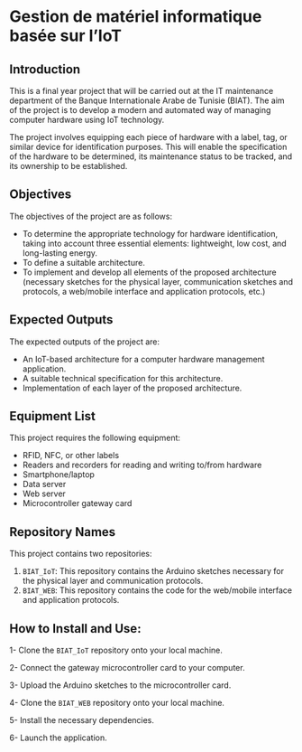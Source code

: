 # Gestion de matériel informatique basée sur l’IoT

## Introduction

This is a final year project that will be carried out at the IT maintenance department of the Banque Internationale Arabe de Tunisie (BIAT). The aim of the project is to develop a modern and automated way of managing computer hardware using IoT technology.

The project involves equipping each piece of hardware with a label, tag, or similar device for identification purposes. This will enable the specification of the hardware to be determined, its maintenance status to be tracked, and its ownership to be established.

## Objectives

The objectives of the project are as follows:

- To determine the appropriate technology for hardware identification, taking into account three essential elements: lightweight, low cost, and long-lasting energy.
- To define a suitable architecture.
- To implement and develop all elements of the proposed architecture (necessary sketches for the physical layer, communication sketches and protocols, a web/mobile interface and application protocols, etc.)

## Expected Outputs

The expected outputs of the project are:

- An IoT-based architecture for a computer hardware management application.
- A suitable technical specification for this architecture.
- Implementation of each layer of the proposed architecture.

## Equipment List

This project requires the following equipment:

- RFID, NFC, or other labels
- Readers and recorders for reading and writing to/from hardware
- Smartphone/laptop
- Data server
- Web server
- Microcontroller gateway card

## Repository Names

This project contains two repositories:

1. `BIAT_IoT`: This repository contains the Arduino sketches necessary for the physical layer and communication protocols.
2. `BIAT_WEB`: This repository contains the code for the web/mobile interface and application protocols.

## How to Install and Use:

1- Clone the `BIAT_IoT` repository onto your local machine.

2- Connect the gateway microcontroller card to your computer.

3- Upload the Arduino sketches to the microcontroller card.

4- Clone the `BIAT_WEB` repository onto your local machine.

5- Install the necessary dependencies.

6- Launch the application. 
